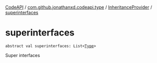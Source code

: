 [CodeAPI](../../index.md) / [com.github.jonathanxd.codeapi.type](../index.md) / [InheritanceProvider](index.md) / [superinterfaces](.)

# superinterfaces

`abstract val superinterfaces: List<`[`Type`](http://docs.oracle.com/javase/6/docs/api/java/lang/reflect/Type.html)`>`

Super interfaces

